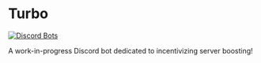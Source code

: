 # Turbo
[![Discord Bots](https://top.gg/api/widget/servers/1058576315495759882.svg)](https://top.gg/bot/1058576315495759882)

A work-in-progress Discord bot dedicated to incentivizing server boosting!
